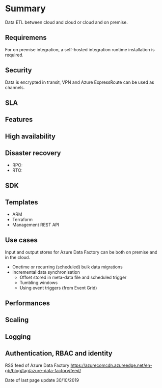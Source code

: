 Summary
=======

Data ETL between cloud and cloud or cloud and on premise.

Requiremens
-----------

For on premise integration, a self-hosted integration runtime installation is required.

Security
--------

Data is encrypted in transit, VPN and Azure ExpressRoute can be used as channels.

SLA
---

Features
--------

High availability
-----------------

Disaster recovery
-----------------

  * RPO:
  * RTO:

SDK
---

Templates
---------

  * ARM
  * Terraform
  * Management REST API

Use cases
---------

Input and output stores for Azure Data Factory can be both on premise and in the cloud.

  * Onetime or recurring (scheduled) bulk data migrations
  * Incremental data synchronisation
      * Offset stored in meta-data file and scheduled trigger
      * Tumbling windows
      * Using event triggers (from Event Grid)

Performances
------------

Scaling
-------

Logging
-------

Authentication, RBAC and identity
---------------------------------

RSS feed of Azure Data Factory
https://azurecomcdn.azureedge.net/en-gb/blog/tag/azure-data-factory/feed/

Date of last page update
30/10/2019